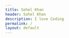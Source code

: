 ```yaml
---
title: Sohel Khan
header: Sohel Khan
description: I love Coding
permalink: /
layout: default
---
```


